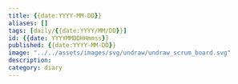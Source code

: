 ```yaml
---
title: {{date:YYYY-MM-DD}}
aliases: []
tags: [daily/{{date:YYYY/MM/DD}}]
id: {{date: YYYYMMDDHHmmss}}
published: {{date:YYYY-MM-DD}}
image: "../../assets/images/svg/undraw/undraw_scrum_board.svg"
description:
category: diary
---
```


